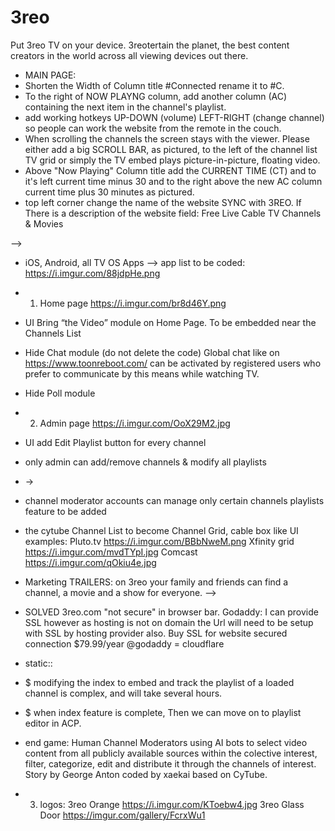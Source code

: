 # 3reo
Put 3reo TV on your device. 3reotertain the planet, the best content creators in the world  across all viewing devices out there.

- MAIN PAGE: 
- Shorten the Width of Column title #Connected rename it to #C.
- To the right of NOW PLAYNG column, add another column (AC) containing the next item in the channel's playlist.
- add working hotkeys UP-DOWN (volume) LEFT-RIGHT (change channel) so people can work the website from the remote in the couch.
- When scrolling the channels the screen stays with the viewer. Please either add a big SCROLL BAR, as pictured, to the left of the channel list TV grid or simply the TV embed plays picture-in-picture, floating video.
- Above "Now Playing" Column title add the CURRENT TIME (CT) and to it's left current time minus 30 and to the right above the new AC column current time plus 30 minutes as pictured.
- top left corner change the name of the website SYNC with 3REO. If There is a description of the website field: Free Live Cable TV Channels & Movies

-->

- iOS, Android, all TV OS Apps --> app list to be coded: https://i.imgur.com/88jdpHe.png


- 1. Home page https://i.imgur.com/br8d46Y.png
- UI Bring “the Video” module on Home Page. To be embedded near the Channels List

- Hide Chat module (do not delete the code) 
       Global chat like on https://www.toonreboot.com/ can be activated by registered users who prefer to communicate by this       means while watching TV. 
- Hide Poll module
- 2. Admin page https://i.imgur.com/OoX29M2.jpg
- UI add Edit Playlist button for every channel 
- only admin can add/remove channels & modify all playlists
- ->
- channel moderator accounts can manage only certain channels playlists feature to be added
- the cytube Channel List to become Channel Grid, cable box 
    like UI examples:
      Pluto.tv  https://i.imgur.com/BBbNweM.png
      Xfinity grid https://i.imgur.com/mvdTYpI.jpg
      Comcast https://i.imgur.com/qOkiu4e.jpg
- Marketing TRAILERS: on 3reo your family and friends can find a channel, a movie and a show for everyone. 
-->
- SOLVED 3reo.com "not secure" in browser bar. Godaddy: I can provide SSL however as hosting is not on domain the Url will need to be setup with SSL by hosting provider also. Buy SSL for website secured connection $79.99/year @godaddy = cloudflare

- static::
- $ modifying the index to embed and track the playlist of a loaded channel is complex, and will take several hours.
- $ when index feature is complete, Then we can move on to playlist editor in ACP.
- end game: Human Channel Moderators using AI bots to select video content from all publicly available sources within the colective interest, filter, categorize, edit and distribute it through the channels of interest. Story by George Anton coded by xaekai based on CyTube.
- 3. logos:
 3reo Orange https://i.imgur.com/KToebw4.jpg
 3reo Glass Door https://imgur.com/gallery/FcrxWu1 
 
